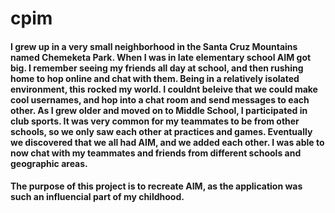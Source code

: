 # cpim
#### I grew up in a very small neighborhood in the Santa Cruz Mountains named Chemeketa Park. When I was in late elementary school AIM got big. I remember seeing my friends all day at school, and then rushing home to hop online and chat with them. Being in a relatively isolated environment, this rocked my world. I couldnt beleive that we could make cool usernames, and hop into a chat room and send messages to each other. As I grew older and moved on to Middle School, I participated in club sports. It was very common for my teammates to be from other schools, so we only saw each other at practices and games. Eventually we discovered that we all had AIM, and we added each other. I was able to now chat with my teammates and friends from different schools and geographic areas. 

#### The purpose of this project is to recreate AIM, as the application was such an influencial part of my childhood. 
